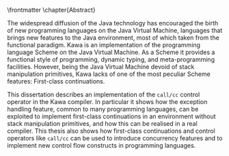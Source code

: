 \frontmatter
\chapter{Abstract}

The widespread diffusion of the Java technology has encouraged the birth of new programming languages on the Java Virtual Machine, languages that brings new features to the Java environment, most of which taken from the functional paradigm. Kawa is an implementation of the programming language Scheme on the Java Virtual Machine. As a Scheme it provides a functional style of programming, dynamic typing, and meta-programming facilities. However, being the Java Virtual Machine devoid of stack manipulation primitives, Kawa lacks of one of the most peculiar Scheme features: First-class continuations.

This dissertation describes an implementation of the `call/cc` control operator in the Kawa compiler. In particular it shows how the exception handling feature, common to many programming languages, can be exploited to implement first-class continuations in an environment without stack manipulation primitives, and how this can be realised in a real compiler. This thesis also shows how first-class continuations and control operators like `call/cc` can be used to introduce concurrency features and to implement new control flow constructs in programming languages.
